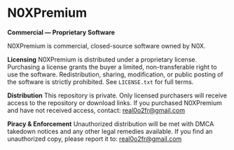 # N0XPremium

**Commercial — Proprietary Software**

N0XPremium is commercial, closed-source software owned by N0X.

**Licensing**
N0XPremium is distributed under a proprietary license. Purchasing a license grants the buyer
a limited, non-transferable right to use the software. Redistribution, sharing, modification,
or public posting of the software is strictly prohibited. See `LICENSE.txt` for full terms.

**Distribution**
This repository is private. Only licensed purchasers will receive access to the repository or
download links. If you purchased N0XPremium and have not received access, contact: real0o2fr@gmail.com

**Piracy & Enforcement**
Unauthorized distribution will be met with DMCA takedown notices and any other legal remedies available.
If you find an unauthorized copy, please report it to: real0o2fr@gmail.com
